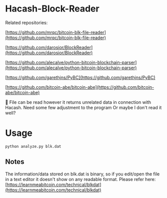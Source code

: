 # Hacash-Block-Reader

Related repositories:

[https://github.com/mrqc/bitcoin-blk-file-reader](https://github.com/mrqc/bitcoin-blk-file-reader)

[https://github.com/darosior/BlockReader](https://github.com/darosior/BlockReader)

[https://github.com/alecalve/python-bitcoin-blockchain-parser](https://github.com/alecalve/python-bitcoin-blockchain-parser)

[https://github.com/garethjns/PyBC](https://github.com/garethjns/PyBC)

[https://github.com/bitcoin-abe/bitcoin-abe](https://github.com/bitcoin-abe/bitcoin-abe)

:scroll: File can be read however it returns unrelated data in connection with Hacash.
 Need some few adjustment to the program
 Or maybe I don't read it well?

# Usage

```
python analyze.py blk.dat

```
## Notes

The information/data stored on blk.dat is binary, so if you edit/open the file in a text editor it doesn't show on any readable format. Please refer here: [https://learnmeabitcoin.com/technical/blkdat](https://learnmeabitcoin.com/technical/blkdat)
